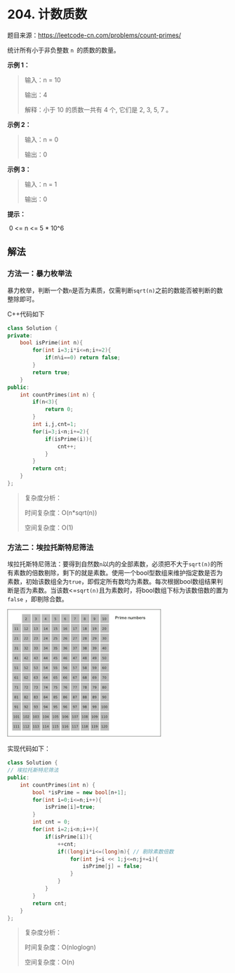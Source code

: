# 204. 计数质数

题目来源：https://leetcode-cn.com/problems/count-primes/

统计所有小于非负整数 `n `的质数的数量。

**示例 1：**

> 输入：n = 10
>
> 输出：4
>
> 解释：小于 10 的质数一共有 4 个, 它们是 2, 3, 5, 7 。

**示例 2：**

> 输入：n = 0
>
> 输出：0

**示例 3：**

> 输入：n = 1
>
> 输出：0

**提示：**

​	0 <= n <= 5 * 10^6

## 解法

### 方法一：暴力枚举法

暴力枚举，判断一个数`n`是否为素质，仅需判断`sqrt(n)`之前的数能否被判断的数整除即可。

C++代码如下

```c++
class Solution {
private:
    bool isPrime(int n){
        for(int i=3;i*i<=n;i+=2){
            if(n%i==0) return false;
        }
        return true;
    }
public:
    int countPrimes(int n) {
        if(n<3){
            return 0;
        }
        int i,j,cnt=1;
        for(i=3;i<n;i+=2){
            if(isPrime(i)){
                cnt++;
            }
        }
        return cnt;
    }
};
```

>复杂度分析：
>
>时间复杂度：O(n*sqrt(n))
>
>空间复杂度：O(1)

### 方法二：埃拉托斯特尼筛法

埃拉托斯特尼筛法：要得到自然数`n`以内的全部素数，必须把不大于`sqrt(n)`的所有素数的倍数剔除，剩下的就是素数。使用一个bool型数组来维护指定数是否为素数，初始该数组全为`true`，即假定所有数均为素数。每次根据bool数组结果判断是否为素数。当该数<=`sqrt(n)`且为素数时，将bool数组下标为该数倍数的置为`false` ，即剔除合数。

<img src="./Eratosthenes_animation.gif">

实现代码如下：

```c++
class Solution {
// 埃拉托斯特尼筛法
public:
    int countPrimes(int n) {
        bool *isPrime = new bool[n+1];
        for(int i=0;i<=n;i++){
            isPrime[i]=true;
        }
        int cnt = 0;
        for(int i=2;i<n;i++){
            if(isPrime[i]){
                ++cnt;
                if((long)i*i<=(long)n){ // 剔除素数倍数
                    for(int j=i << 1;j<=n;j+=i){
                        isPrime[j] = false;
                    }
                }
            }
        }
        return cnt;
    }
};
```

>复杂度分析：
>
>时间复杂度：O(nloglogn)
>
>空间复杂度：O(n)


